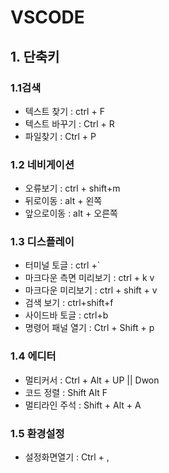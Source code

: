 # VSCODE

## 1. 단축키

### 1.1검색
- 텍스트 찾기       : ctrl + F
- 텍스트 바꾸기     : Ctrl + R
- 파일찾기          : Ctrl + P


### 1.2 네비게이션
- 오류보기 : ctrl + shift+m
- 뒤로이동 : alt + 왼쪽
- 앞으로이동 : alt + 오른쪽


### 1.3 디스플레이
- 터미널 토글 : ctrl +`
- 마크다운 측면 미리보기 : ctrl + k v
- 마크다운 미리보기 : ctrl + shift + v
- 검색 보기 : ctrl+shift+f
- 사이드바 토글 : ctrl+b 
- 명령어 패널 열기  : Ctrl + Shift + p

### 1.4 에디터
- 멀티커서          : Ctrl + Alt + UP || Dwon
- 코드 정렬         : Shift Alt F
- 멀티라인 주석 : Shift + Alt + A


### 1.5 환경설정
- 설정화면열기 : Ctrl + ,
